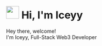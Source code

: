 # <img src="https://cdn.jsdelivr.net/gh/Th3Wall/assets-cdn/PersonalGithubReadme/HandGreet.gif" width="35px" />&nbsp;<b>Hi, I'm Iceyy</b>

<p aligh="left">
  <p>Hey there, welcome!</br>
  I'm Iceyy, Full-Stack Web3 Developer</p>
